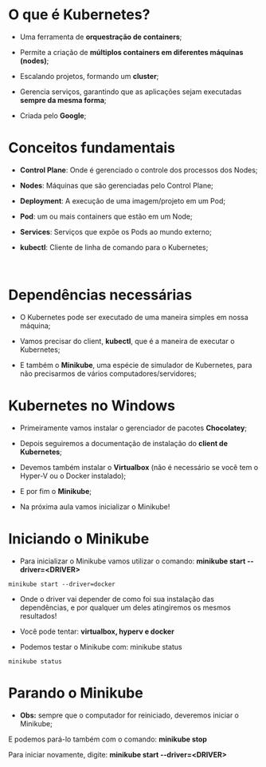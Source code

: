 # O que é Kubernetes? #

* Uma ferramenta de **orquestração de containers**;​

* Permite a criação de **múltiplos containers em diferentes máquinas (nodes)**;​

* Escalando projetos, formando um **cluster**;​

* Gerencia serviços, garantindo que as aplicações sejam executadas **sempre da mesma forma**;​

* Criada pelo **Google**;​

# Conceitos fundamentais​ #

* **Control Plane**: Onde é gerenciado o controle dos processos dos Nodes;​

* **Nodes**: Máquinas que são gerenciadas pelo Control Plane;​

* **Deployment**: A execução de uma imagem/projeto em um Pod;​

* **Pod**: um ou mais containers que estão em um Node;​

* **Services**: Serviços que expõe os Pods ao mundo externo;​

* **kubectl**: Cliente de linha de comando para o Kubernetes;​

​
# Dependências necessárias #

* O Kubernetes pode ser executado de uma maneira simples em nossa máquina;​

* Vamos precisar do client, **kubectl**, que é a maneira de executar o Kubernetes;​

* E também o **Minikube**, uma espécie de simulador de Kubernetes, para não precisarmos de vários computadores/servidores;​

# Kubernetes no Windows​ #

* Primeiramente vamos instalar o gerenciador de pacotes **Chocolatey**;​

* Depois seguiremos a documentação de instalação do **client de Kubernetes**;​

* Devemos também instalar o **Virtualbox** (não é necessário se você tem o Hyper-V ou o Docker instalado);​

* E por fim o **Minikube**;​

* Na próxima aula vamos inicializar o Minikube!​

# Iniciando o Minikube​ #

* Para inicializar o Minikube vamos utilizar o comando: **minikube start --driver=&lt;DRIVER>​**
```
minikube start --driver=docker
``` 

* Onde o driver vai depender de como foi sua instalação das dependências, e por qualquer um deles atingiremos os mesmos resultados!​

* Você pode tentar: **virtualbox, hyperv e docker**​

* Podemos testar o Minikube com: minikube status​
```
minikube status
```

# Parando o Minikube #

* **Obs:** sempre que o computador for reiniciado, deveremos iniciar o Minikube;​

E podemos pará-lo também com o comando: **minikube stop**​

Para iniciar novamente, digite: **minikube start --driver=&lt;DRIVER>​**
